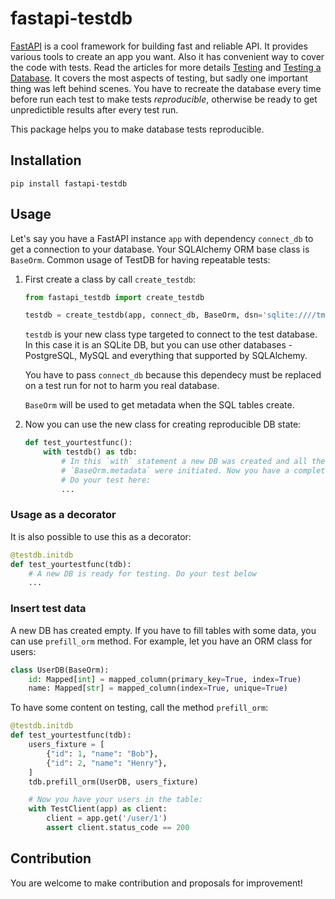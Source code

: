 # fastapi-testdb

[FastAPI](https://https://fastapi.tiangolo.com/) is a cool framework for building
fast and reliable API. It provides various tools to create an app you want. Also
it has convenient way to cover the code with tests. Read the articles for more
details [Testing](https://fastapi.tiangolo.com/tutorial/testing/) and
[Testing a Database](https://fastapi.tiangolo.com/advanced/testing-database/).
It covers the most aspects of testing, but sadly one important thing was left
behind scenes. You have to recreate the database every time before run each test
to make tests *reproducible*, otherwise be ready to get unpredictible results
after every test run.

This package helps you to make database tests reproducible.

## Installation

```shell
pip install fastapi-testdb
```

## Usage

Let's say you have a FastAPI instance `app` with dependency `connect_db` to get a connection
to your database. Your SQLAlchemy ORM base class is `BaseOrm`. Common usage of TestDB for having
repeatable tests:

1) First create a class by call `create_testdb`:

    ```python
    from fastapi_testdb import create_testdb

    testdb = create_testdb(app, connect_db, BaseOrm, dsn='sqlite:////tmp/your-testdb.sqlite')
    ```

    `testdb` is your new class type targeted to connect to the test database. In this case it is
    an SQLite DB, but you can use other databases - PostgreSQL, MySQL and everything that
    supported by SQLAlchemy.
    
    You have to pass `connect_db` because this dependecy must be replaced on a test run for not
    to harm you real database.

    `BaseOrm` will be used to get metadata when the SQL tables create.

3) Now you can use the new class for creating reproducible DB state:

    ```python
    def test_yourtestfunc():
        with testdb() as tdb:
            # In this `with` statement a new DB was created and all the tables from
            # `BaseOrm.metadata` were initiated. Now you have a completely empty tables in the DB.
            # Do your test here:
            ...
    ```

### Usage as a decorator
It is also possible to use this as a decorator:

```python
@testdb.initdb
def test_yourtestfunc(tdb):
    # A new DB is ready for testing. Do your test below
    ...
```

### Insert test data

A new DB has created empty. If you have to fill tables with some data, you can use
`prefill_orm` method. For example, let you have an ORM class for users:

```python
class UserDB(BaseOrm):
    id: Mapped[int] = mapped_column(primary_key=True, index=True)
    name: Mapped[str] = mapped_column(index=True, unique=True)
```

To have some content on testing, call the method `prefill_orm`:

```python
@testdb.initdb
def test_yourtestfunc(tdb):
    users_fixture = [
        {"id": 1, "name": "Bob"},
        {"id": 2, "name": "Henry"},
    ]
    tdb.prefill_orm(UserDB, users_fixture)

    # Now you have your users in the table:
    with TestClient(app) as client:
        client = app.get('/user/1')
        assert client.status_code == 200
```

## Contribution

You are welcome to make contribution and proposals for improvement!
